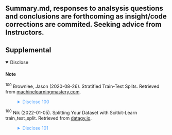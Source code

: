 ## Summary.md, responses to analsysis questions and conclusions are forthcoming as insight/code corrections are commited. Seeking advice from Instructors. 

## Supplemental  

<details open><summary>Disclose</summary>  

#### Note  

<sup><a id="ref100">100</a></sup> Brownlee, Jason (2020-08-26). Stratified Train-Test Splits. Retrieved from [machinelearningmastery.com](https://machinelearningmastery.com/train-test-split-for-evaluating-machine-learning-algorithms/).  

<blockquote style="border-left: 0px solid #ccc; color: rgb(88, 166, 255);"><details><summary>Disclose 100</summary>  

Stratified Train-Test Splits  

One final consideration is for classification problems only.  

Some classification problems do not have a balanced number of examples for each class label. As such, it is desirable to split the dataset into train and test sets in a way that preserves the same proportions of examples in each class as observed in the original dataset.  

This is called a stratified train-test split.  

We can achieve this by setting the “stratify” argument to the y component of the original dataset. This will be used by the train_test_split() function to ensure that both the train and test sets have the proportion of examples in each class that is present in the provided “y” array.</details></blockquote>  

<sup><a id="ref101">100</a></sup> Nik (2022-01-05). Splitting Your Dataset with Scitkit-Learn train_test_split. Retrieved from [datagy.io](https://datagy.io/sklearn-train-test-split/).  

<blockquote style="border-left: 0px solid #ccc; color: rgb(88, 166, 255);"><details><summary>Disclose 101</summary>  

Splitting Your Dataset with Scitkit-Learn train_test_split  

You now have four different variables created: a testing and training dataset for each X and y. We asked Scikit-Learn to stratify the dataset. This can be helpful when you’re trying to classify an imbalanced dataset, where there isn’t a balance between the different classes.</details></blockquote>  

</details>